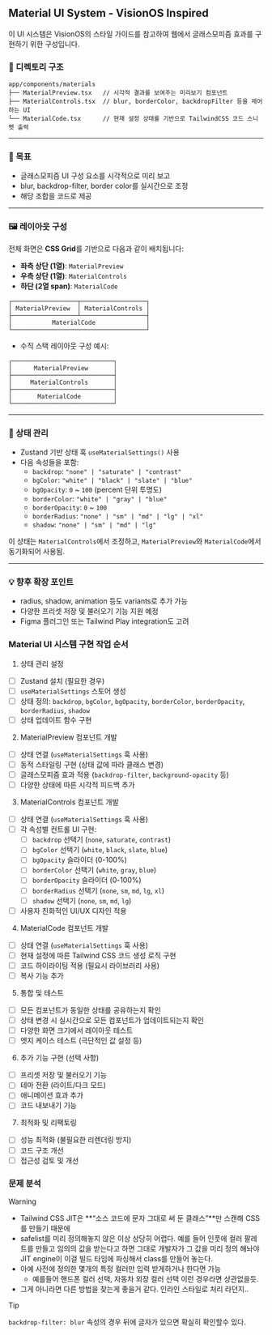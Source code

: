 ## Material UI System - VisionOS Inspired

이 UI 시스템은 VisionOS의 스타일 가이드를 참고하여 웹에서 글래스모피즘 효과를 구현하기 위한 구성입니다.

### 📁 디렉토리 구조

```
app/components/materials
├── MaterialPreview.tsx   // 시각적 결과를 보여주는 미리보기 컴포넌트
├── MaterialControls.tsx  // blur, borderColor, backdropFilter 등을 제어하는 UI
└── MaterialCode.tsx      // 현재 설정 상태를 기반으로 TailwindCSS 코드 스니펫 출력
```

---

### 🎯 목표

- 글래스모피즘 UI 구성 요소를 시각적으로 미리 보고
- blur, backdrop-filter, border color를 실시간으로 조정
- 해당 조합을 코드로 제공

---

### 🖼️ 레이아웃 구성

전체 화면은 **CSS Grid**를 기반으로 다음과 같이 배치됩니다:

- **좌측 상단 (1열)**: `MaterialPreview`
- **우측 상단 (1열)**: `MaterialControls`
- **하단 (2열 span)**: `MaterialCode`

```plaintext
┌──────────────────┬──────────────────┐
│ MaterialPreview  │ MaterialControls │
├──────────────────┴──────────────────┤
│           MaterialCode              │
└─────────────────────────────────────┘
```

- 수직 스택 레이아웃 구성 예시:

```plaintext
┌────────────────────────────┐
│      MaterialPreview       │
├────────────────────────────┤
│     MaterialControls       │
├────────────────────────────┤
│       MaterialCode         │
└────────────────────────────┘
```

---

### 🧠 상태 관리

- Zustand 기반 상태 훅 `useMaterialSettings()` 사용
- 다음 속성들을 포함:
  - `backdrop`: `"none" | "saturate" | "contrast"`
  - `bgColor`: `"white" | "black" | "slate" | "blue"`
  - `bgOpacity`: `0` ~ `100` (percent 단위 투명도)
  - `borderColor`: `"white" | "gray" | "blue"`
  - `borderOpacity`: `0` ~ `100`
  - `borderRadius`: `"none" | "sm" | "md" | "lg" | "xl"`
  - `shadow`: `"none" | "sm" | "md" | "lg"`

이 상태는 `MaterialControls`에서 조정하고, `MaterialPreview`와 `MaterialCode`에서 동기화되어 사용됨.

---

### 💡 향후 확장 포인트

- radius, shadow, animation 등도 variants로 추가 가능
- 다양한 프리셋 저장 및 불러오기 기능 지원 예정
- Figma 플러그인 또는 Tailwind Play integration도 고려

### Material UI 시스템 구현 작업 순서

1. 상태 관리 설정

- [ ] Zustand 설치 (필요한 경우)
- [ ] `useMaterialSettings` 스토어 생성
- [ ] 상태 정의: `backdrop`, `bgColor`, `bgOpacity`, `borderColor`, `borderOpacity`, `borderRadius`, `shadow`
- [ ] 상태 업데이트 함수 구현

2. MaterialPreview 컴포넌트 개발

- [ ] 상태 연결 (`useMaterialSettings` 훅 사용)
- [ ] 동적 스타일링 구현 (상태 값에 따라 클래스 변경)
- [ ] 글래스모피즘 효과 적용 (`backdrop-filter`, `background-opacity` 등)
- [ ] 다양한 상태에 따른 시각적 피드백 추가

3. MaterialControls 컴포넌트 개발

- [ ] 상태 연결 (`useMaterialSettings` 훅 사용)
- [ ] 각 속성별 컨트롤 UI 구현:
  - [ ] `backdrop` 선택기 (`none`, `saturate`, `contrast`)
  - [ ] `bgColor` 선택기 (`white`, `black`, `slate`, `blue`)
  - [ ] `bgOpacity` 슬라이더 (0-100%)
  - [ ] `borderColor` 선택기 (`white`, `gray`, `blue`)
  - [ ] `borderOpacity` 슬라이더 (0-100%)
  - [ ] `borderRadius` 선택기 (`none`, `sm`, `md`, `lg`, `xl`)
  - [ ] `shadow` 선택기 (`none`, `sm`, `md`, `lg`)
- [ ] 사용자 친화적인 UI/UX 디자인 적용

4. MaterialCode 컴포넌트 개발

- [ ] 상태 연결 (`useMaterialSettings` 훅 사용)
- [ ] 현재 설정에 따른 Tailwind CSS 코드 생성 로직 구현
- [ ] 코드 하이라이팅 적용 (필요시 라이브러리 사용)
- [ ] 복사 기능 추가

5. 통합 및 테스트

- [ ] 모든 컴포넌트가 동일한 상태를 공유하는지 확인
- [ ] 상태 변경 시 실시간으로 모든 컴포넌트가 업데이트되는지 확인
- [ ] 다양한 화면 크기에서 레이아웃 테스트
- [ ] 엣지 케이스 테스트 (극단적인 값 설정 등)

6. 추가 기능 구현 (선택 사항)

- [ ] 프리셋 저장 및 불러오기 기능
- [ ] 테마 전환 (라이트/다크 모드)
- [ ] 애니메이션 효과 추가
- [ ] 코드 내보내기 기능

7. 최적화 및 리팩토링

- [ ] 성능 최적화 (불필요한 리렌더링 방지)
- [ ] 코드 구조 개선
- [ ] 접근성 검토 및 개선

### 문제 분석

> [!warning]
>
> - Tailwind CSS JIT은 **“소스 코드에 문자 그대로 써 둔 클래스”**만 스캔해 CSS를 만들기 때문에
> - safelist를 미리 정의해놓지 않은 이상 상당히 어렵다. 예를 들어 인풋에 컬러 팔레트를 만들고 임의의 값을 받는다고 하면
>   그대로 개발자가 그 값을 미리 정의 해놔야 JIT engine이 이걸 빌드 타임에 파싱해서 class를 만들어 놓는다.
> - 아예 사전에 정의한 몇개의 특정 컬러만 입력 받게하거나 한다면 가능
>   - 예를들어 핸드폰 컬러 선택, 자동차 외장 컬러 선택 이런 경우라면 상관없을듯.
> - 그게 아니라면 다른 방법을 찾는게 좋을거 같다. 인라인 스타일로 처리 라던지..

> [!TIP]
> `backdrop-filter: blur` 속성의 경우 뒤에 글자가 있으면 확실히 확인할수 있다.
